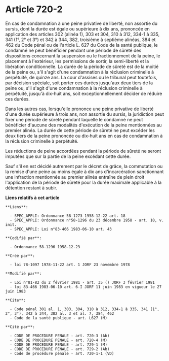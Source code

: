# Article 720-2

En cas de condamnation à une peine privative de liberté, non assortie du sursis, dont la durée est égale ou supérieure à dix
ans, prononcée en application des articles 302 (alinéa 1), 303 et 304, 310 à 312, 334-1 à 335, 341 (1°, 2° et 3°) et 342 à
344, 382, troisième à septième alinéas, 384 et 462 du Code pénal ou de l'article L. 627 du Code de la santé publique, le
condamné ne peut bénéficier pendant une période de sûreté des dispositions concernant la suspension ou le fractionnement de
la peine, le placement à l'extérieur, les permissions de sortir, la semi-liberté et la libération conditionnelle. La durée de
la période de sûreté est de la moitié de la peine ou, s'il s'agit d'une condamnation à la réclusion criminelle à perpétuité,
de quinze ans. La cour d'assises ou le tribunal peut toutefois, par décision spéciale, soit porter ces durées jusqu'aux deux
tiers de la peine ou, s'il s'agit d'une condamnation à la réclusion criminelle à perpétuité, jusqu'à dix-huit ans, soit
exceptionnellement décider de réduire ces durées.

Dans les autres cas, lorsqu'elle prononce une peine privative de liberté d'une durée supérieure à trois ans, non assortie du
sursis, la juridiction peut fixer une période de sûreté pendant laquelle le condamné ne peut bénéficier d'aucune des
modalités d'exécution de la peine mentionnées au premier alinéa. La durée de cette période de sûreté ne peut excéder les deux
tiers de la peine prononcée ou dix-huit ans en cas de condamnation à la réclusion criminelle à perpétuité.

Les réductions de peine accordées pendant la période de sûreté ne seront imputées que sur la partie de la peine excédant
cette durée.

Sauf s'il en est décidé autrement par le décret de grâce, la commutation ou la remise d'une peine au moins égale à dix ans
d'incarcération sanctionnant une infraction mentionnée au premier alinéa entraîne de plein droit l'application de la période
de sûreté pour la durée maximale applicable à la détention restant à subir.

**Liens relatifs à cet article**

	**Liens**:

	  - SPEC_APPLI: Ordonnance 58-1273 1958-12-22 art. 18
	  - SPEC_APPLI: Ordonnance n°58-1296 du 23 décembre 1958 - art. 10, v. init.
	  - SPEC_APPLI: Loi n°83-466 1983-06-10 art. 43

	**Codifié par**:

	  - Ordonnance 58-1296 1958-12-23

	**Créé par**:

	  - loi 78-1097 1978-11-22 art. 1 JORF 23 novembre 1978

	**Modifié par**:

	  - Loi n°81-82 du 2 février 1981 - art. 35 () JORF 3 février 1981
	  - loi 83-466 1983-06-10 art. 6-I JORF 11 juin 1983 en vigueur le 27 juin 1983

	**Cite**:

	  - Code pénal 301 al. 1, 303, 304, 310 à 312, 334-1 à 335, 341 (1°, 2°, 3°), 342 à 344, 382 al. 3 et al. 7, 384, 462
	  - Code de la santé publique - art. L627 (M)

	**Cité par**:

	  - CODE DE PROCEDURE PENALE - art. 720-3 (Ab)
	  - CODE DE PROCEDURE PENALE - art. 720-4 (M)
	  - CODE DE PROCEDURE PENALE - art. 729-1 (M)
	  - CODE DE PROCEDURE PENALE - art. 729-2 (Ab)
	  - Code de procédure pénale - art. 720-1-1 (VD)
